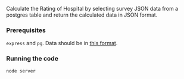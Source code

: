 Calculate the Rating of Hospital by selecting survey JSON data from a postgres table and return the calculated data in JSON format.

### Prerequisites

`express` and `pg`. Data should be in [this format](https://www.hcahpsonline.org/en/hcahps-star-ratings/).

### Running the code

`node server`
